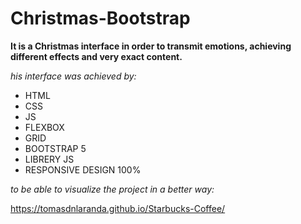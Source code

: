 # Christmas-Bootstrap

**It is a Christmas interface in order to transmit emotions, achieving different effects and very exact content.**

_his interface was achieved by:_

- HTML
- CSS
- JS
- FLEXBOX
- GRID
- BOOTSTRAP 5
- LIBRERY JS
- RESPONSIVE DESIGN 100%

_to be able to visualize the project in a better way:_

https://tomasdnlaranda.github.io/Starbucks-Coffee/
